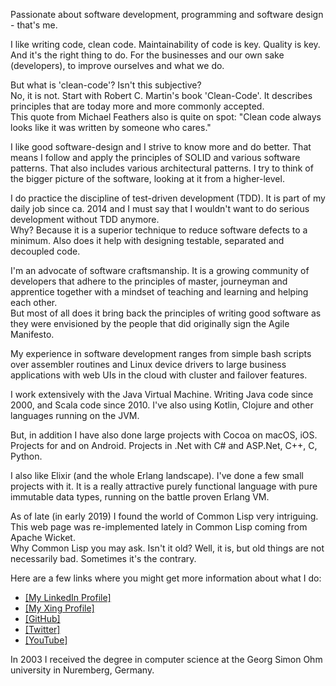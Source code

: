 Passionate about software development, programming and software design - that's me.

I like writing code, clean code. Maintainability of code is key. Quality is key. And it's the right thing to do. For the businesses and our own sake (developers), to improve ourselves and what we do.

But what is 'clean-code'? Isn't this subjective?  
No, it is not. Start with Robert C. Martin's book 'Clean-Code'. It describes principles that are today more and more commonly accepted.  
This quote from Michael Feathers also is quite on spot: "Clean code always looks like it was written by someone who cares."

I like good software-design and I strive to know more and do better. That means I follow and apply the principles of SOLID and various software patterns. That also includes various architectural patterns. I try to think of the bigger picture of the software, looking at it from a higher-level.

I do practice the discipline of test-driven development (TDD). It is part of my daily job since ca. 2014 and I must say that I wouldn't want to do serious development without TDD anymore.  
Why? Because it is a superior technique to reduce software defects to a minimum. Also does it help with designing testable, separated and decoupled code.

I'm an advocate of software craftsmanship. It is a growing community of developers that adhere to the principles of master, journeyman and apprentice together with a mindset of teaching and learning and helping each other.  
But most of all does it bring back the principles of writing good software as they were envisioned by the people that did originally sign the Agile Manifesto.

My experience in software development ranges from simple bash scripts over assembler routines and Linux device drivers to large business applications with web UIs in the cloud with cluster and failover features.

I work extensively with the Java Virtual Machine. Writing Java code since 2000, and Scala code since 2010. I've also using Kotlin, Clojure and other languages running on the JVM.

But, in addition I have also done large projects with Cocoa on macOS, iOS. Projects for and on Android. Projects in .Net with C# and ASP.Net, C++, C, Python.

I also like Elixir (and the whole Erlang landscape). I've done a few small projects with it. It is a really attractive purely functional language with pure immutable data types, running on the battle proven Erlang VM.

As of late (in early 2019) I found the world of Common Lisp very intriguing. This web page was re-implemented lately in Common Lisp coming from Apache Wicket.  
Why Common Lisp you may ask. Isn't it old? Well, it is, but old things are not necessarily bad. Sometimes it's the contrary.

Here are a few links where you might get more information about what I do:

- <a target='_blank' href='https://www.linkedin.com/in/manfred-bergmann-8a034012/'>[My LinkedIn Profile]</a>
- <a target='_blank' href='https://www.xing.com/profile/Manfred_Bergmann3/cv'>[My Xing Profile]</a>
- <a target='_blank' href='https://github.com/mdbergmann'>[GitHub]</a>
- <a target='_blank' href='https://twitter.com/mdbergmann'>[Twitter]</a>
- <a target='_blank' href='https://www.youtube.com/channel/UC4Vt1YZhIVWj_rZSCyxG5DQ'>[YouTube]</a>

In 2003 I received the degree in computer science at the Georg Simon Ohm university in Nuremberg, Germany.
